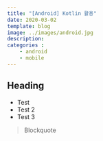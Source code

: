 ```yaml
---
title: "[Android] Kotlin 활용"
date: 2020-03-02
template: blog
image: ../images/android.jpg
description: 
categories : 
    - android
    - mobile
---
```




## Heading

 - Test
 - Test 2
 - Test 3

>Blockquote
